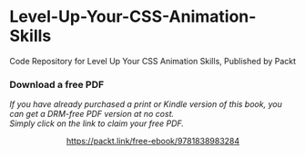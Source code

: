 # Level-Up-Your-CSS-Animation-Skills
Code Repository for Level Up Your CSS Animation Skills, Published by Packt
### Download a free PDF

 <i>If you have already purchased a print or Kindle version of this book, you can get a DRM-free PDF version at no cost.<br>Simply click on the link to claim your free PDF.</i>
<p align="center"> <a href="https://packt.link/free-ebook/9781838983284">https://packt.link/free-ebook/9781838983284 </a> </p>
